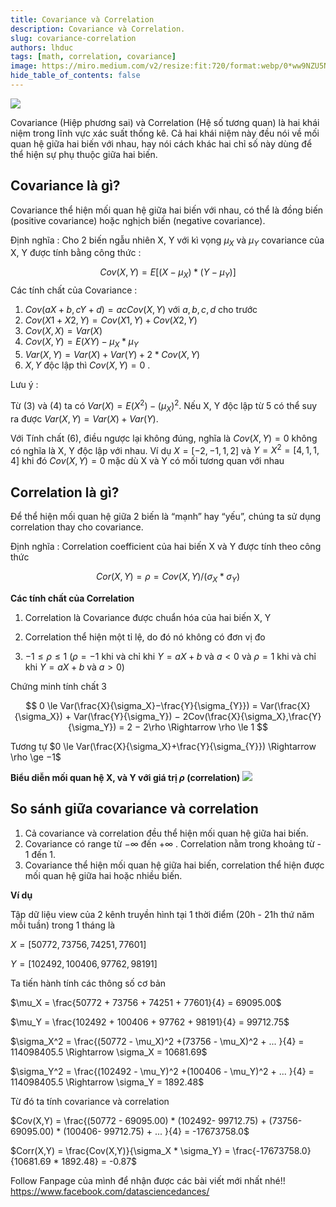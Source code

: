 ```yaml
---
title: Covariance và Correlation
description: Covariance và Correlation.
slug: covariance-correlation
authors: lhduc
tags: [math, correlation, covariance]
image: https://miro.medium.com/v2/resize:fit:720/format:webp/0*ww9NZU5NWGL4miVT
hide_table_of_contents: false
---
```


![](https://miro.medium.com/v2/resize:fit:720/format:webp/0*ww9NZU5NWGL4miVT)

Covariance (Hiệp phương sai) và Correlation (Hệ số tương quan) là hai khái niệm trong lĩnh vực xác suất thống kê. Cả hai khái niệm này đều nói về mối quan hệ giữa hai biến với nhau, hay nói cách khác hai chỉ số này dùng để thể hiện sự phụ thuộc giữa hai biến.
<!-- truncate -->


## Covariance là gì?
Covariance thể hiện mối quan hệ giữa hai biến với nhau, có thể là đồng biến (positive covariance) hoặc nghịch biến (negative covariance).

Định nghĩa : Cho 2 biến ngẫu nhiên X, Y với kì vọng $\mu_X$ và $\mu_Y$  covariance của X, Y được tính bằng công thức :

$$
Cov(X, Y)=E[(X−\mu_X)*(Y−\mu_Y)]
$$
Các tính chất của Covariance :

1. $Cov(aX + b, cY + d)=acCov(X, Y)$ với $a, b, c, d$ cho trước
2. $Cov(X1 + X2 ,Y)=Cov(X1, Y) + Cov(X2, Y)$
3. $Cov(X, X)=Var(X)$
4. $Cov(X, Y)=E(XY)−\mu_X * \mu_Y$
5. $Var(X, Y)=Var(X) + Var(Y) + 2 * Cov(X, Y)$
6. $X, Y$ độc lập thì $Cov(X, Y)=0$ .

Lưu ý :

Từ $(3)$ và $(4)$ ta có $Var(X) = E(X^2) − (\mu_X)^2$. Nếu X, Y độc lập từ 5 có thể suy ra được $Var(X, Y)=Var(X) + Var(Y)$.

Với Tính chất $(6)$, điều ngược lại không đúng, nghĩa là $Cov(X, Y)=0$ không có nghĩa là X, Y độc lập với nhau. 
Ví dụ $X = [-2 , -1 , 1 , 2]$ và $Y = X^2 = [4 , 1, 1 , 4]$ khi đó $Cov(X, Y)=0$ mặc dù X và Y có mối tương quan với nhau

## Correlation là gì?

Để thể hiện mối quan hệ giữa 2 biến là “mạnh” hay “yếu”, chúng ta sử dụng correlation thay cho covariance.

Định nghĩa : Correlation coefficient của hai biến X và Y được tính theo công thức

$$
Cor(X,Y) = ρ= Cov(X, Y) / (\sigma_X * \sigma_Y)
$$


**Các tính chất của Correlation**

1. Correlation là Covariance được chuẩn hóa của hai biến X, Y

2. Correlation thể hiện một tỉ lệ, do đó nó không có đơn vị đo

3. $−1 \le \rho \le 1$ ($\rho = −1$ khi và chỉ khi $Y = aX + b$ và  $a \lt 0$ và $\rho = 1$ khi và chỉ khi $Y = aX + b$ và $a \gt 0$) 

Chứng minh tính chất 3


$$
0 \le Var(\frac{X}{\sigma_X}−\frac{Y}{\sigma_{Y}}) = Var(\frac{X}{\sigma_X}) + Var(\frac{Y}{\sigma_Y}) − 2Cov(\frac{X}{\sigma_X},\frac{Y}{\sigma_Y}) = 2 − 2\rho \Rightarrow  \rho \le 1 
$$

Tương tự $0 \le Var(\frac{X}{\sigma_X}+\frac{Y}{\sigma_{Y}}) \Rightarrow  \rho \ge −1$

**Biểu diễn mối quan hệ X, và Y với giá trị $\rho$ (correlation)**
![](https://miro.medium.com/v2/resize:fit:640/format:webp/0*HDrVqgtu3QUN6ltX.png)

## So sánh giữa covariance và correlation


1. Cả covariance và correlation đều thể hiện mối quan hệ giữa hai biến.
2. Covariance có range từ $-\infty$ đến $+\infty$ . Correlation nằm trong khoảng từ - 1 đến 1.
3. Covariance thể hiện mối quan hệ giữa hai biến, correlation thể hiện được mối quan hệ giữa hai hoặc nhiều biến.

**Ví dụ**

Tập dữ liệu view của 2 kênh truyền hình tại 1 thời điểm (20h - 21h thứ năm mỗi tuần) trong 1 tháng là

$X = [50772, 73756, 74251, 77601]$

$Y = [102492, 100406, 97762, 98191]$

Ta tiến hành tính các thông số cơ bản

$\mu_X = \frac{50772 + 73756 + 74251 + 77601}{4} = 69095.00$

$\mu_Y = \frac{102492 + 100406 + 97762 + 98191}{4} = 99712.75$

$\sigma_X^2 = \frac{(50772 - \mu_X)^2 +(73756 - \mu_X)^2 + ... }{4} = 114098405.5 \Rightarrow  \sigma_X = 10681.69$

$\sigma_Y^2 = \frac{(102492 - \mu_Y)^2 +(100406 - \mu_Y)^2 + ... }{4} = 114098405.5 \Rightarrow  \sigma_Y = 1892.48$

Từ đó ta tính covariance và correlation

$Cov(X,Y) = \frac{(50772 - 69095.00) * (102492- 99712.75) + (73756- 69095.00) * (100406- 99712.75) + ... }{4} = -17673758.0$

$Corr(X,Y) = \frac{Cov(X,Y)}{\sigma_X * \sigma_Y} = \frac{-17673758.0} {10681.69 * 1892.48} = -0.87$




Follow Fanpage của mình để nhận được các bài viết mới nhất nhé!!  https://www.facebook.com/datasciencedances/
